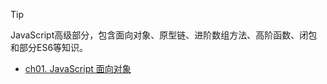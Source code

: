 > [!TIP]
> JavaScript高级部分，包含面向对象、原型链、进阶数组方法、高阶函数、闭包和部分ES6等知识。

- [ch01. JavaScript 面向对象](JS-Advance/ch01)